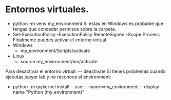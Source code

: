 # Entornos virtuales.
- python -m venv my_environment
Si estas en Windows es probable que tengas que conceder permisos sobre la carpeta.
- Set-ExecutionPolicy -ExecutionPolicy RemoteSigned -Scope Process
Finalmente puedes activar el entorno virtual
- Windows
    - my_environment/Scripts/activate
- Linux
    - source my_environment/bin/activate


Para desactivar el entorno virtual:
-- deactivate
Si tienes problemas cuando ejecutas jupyer lab y no reconoce el environment:
- python -m ipykernel install --user --name=my_environment --display-name "Python (my_environment)"
